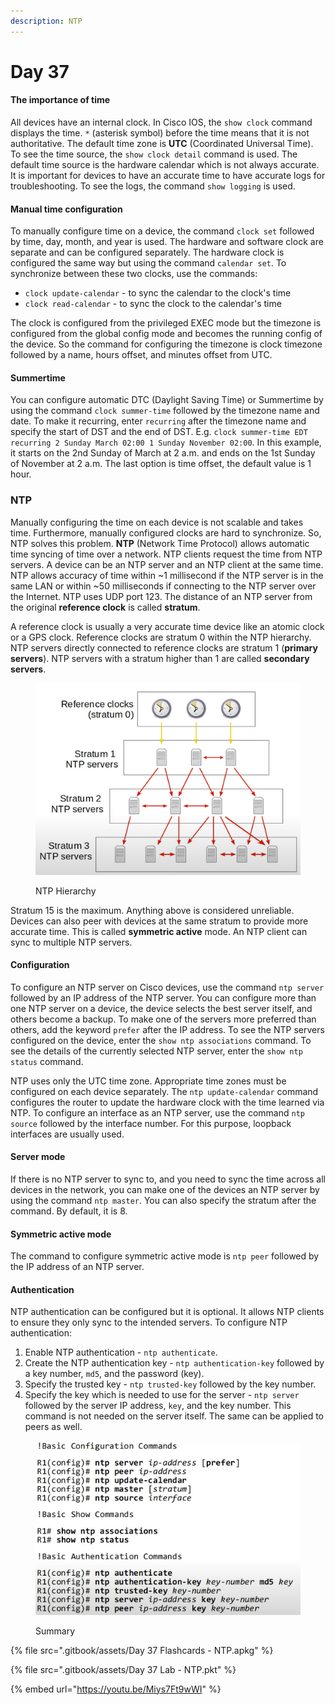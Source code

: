```yaml
---
description: NTP
---
```


# Day 37

#### The importance of time

All devices have an internal clock. In Cisco IOS, the `show clock` command displays the time.  `*` (asterisk symbol) before the time means that it is not authoritative. The default time zone is **UTC** (Coordinated Universal Time). To see the time source, the `show clock detail` command is used. The default time source is the hardware calendar which is not always accurate. It is important for devices to have an accurate time to have accurate logs for troubleshooting. To see the logs, the command `show logging` is used.&#x20;

#### Manual time configuration

To manually configure time on a device, the command `clock set` followed by time, day, month, and year is used. The hardware and software clock are separate and can be configured separately. The hardware clock is configured the same way but using the command `calendar set`. To synchronize between these two clocks, use the commands:

* `clock update-calendar` - to sync the calendar to the clock's time
* `clock read-calendar` - to sync the clock to the calendar's time

The clock is configured from the privileged EXEC mode but the timezone is configured from the global config mode and becomes the running config of the device. So the command for configuring the timezone is clock timezone followed by a name, hours offset, and minutes offset from UTC.&#x20;

#### Summertime

You can configure automatic DTC (Daylight Saving Time) or Summertime by using the command `clock summer-time` followed by the timezone name and date. To make it recurring, enter `recurring` after the timezone name and specify the start of DST and the end of DST. E.g. `clock summer-time EDT recurring 2 Sunday March 02:00 1 Sunday November 02:00`. In this example, it starts on the 2nd Sunday of March at 2 a.m. and ends on the 1st Sunday of November at 2 a.m. The last option is time offset, the default value is 1 hour.

### NTP

Manually configuring the time on each device is not scalable and takes time. Furthermore, manually configured clocks are hard to synchronize. So, NTP solves this problem. **NTP** (Network Time Protocol) allows automatic time syncing of time over a network. NTP clients request the time from NTP servers. A device can be an NTP server and an NTP client at the same time. NTP allows accuracy of time within \~1 millisecond if the NTP server is in the same LAN or within \~50 milliseconds if connecting to the NTP server over the Internet. NTP uses UDP port 123. The distance of an NTP server from the original **reference clock** is called **stratum**.&#x20;

A reference clock is usually a very accurate time device like an atomic clock or a GPS clock. Reference clocks are stratum 0 within the NTP hierarchy. NTP servers directly connected to reference clocks are stratum 1 (**primary servers**). NTP servers with a stratum higher than 1 are called **secondary servers**.

<figure><img src=".gitbook/assets/image (3) (1) (1) (1) (1) (1).png" alt="ntp heirarchy" width="563"><figcaption><p>NTP Hierarchy</p></figcaption></figure>

Stratum 15 is the maximum. Anything above is considered unreliable. Devices can also peer with devices at the same stratum to provide more accurate time. This is called **symmetric active** mode. An NTP client can sync to multiple NTP servers.&#x20;

#### Configuration

To configure an NTP server on Cisco devices, use the command `ntp server` followed by an IP address of the NTP server. You can configure more than one NTP server on a device, the device selects the best server itself, and others become a backup. To make one of the servers more preferred than others, add the keyword `prefer` after the IP address. To see the NTP servers configured on the device, enter the `show ntp associations` command. To see the details of the currently selected NTP server, enter the `show ntp status` command.&#x20;

NTP uses only the UTC time zone. Appropriate time zones must be configured on each device separately. The `ntp update-calendar` command configures the router to update the hardware clock with the time learned via NTP. To configure an interface as an NTP server, use the command `ntp source` followed by the interface number. For this purpose, loopback interfaces are usually used.

#### Server mode

If there is no NTP server to sync to, and you need to sync the time across all devices in the network, you can make one of the devices an NTP server by using the command `ntp master`. You can also specify the stratum after the command. By default, it is 8.

#### Symmetric active mode

The command to configure symmetric active mode is `ntp peer` followed by the IP address of an NTP server.&#x20;

#### Authentication

NTP authentication can be configured but it is optional. It allows NTP clients to ensure they only sync to the intended servers. To configure NTP authentication:

1. Enable NTP authentication - `ntp authenticate`.
2. Create the NTP authentication key - `ntp authentication-key` followed by a key number, `md5`, and the password (key).
3. Specify the trusted key - `ntp trusted-key` followed by the key number.
4. Specify the key which is needed to use for the server - `ntp server` followed by the server IP address, `key`, and the key number. This command is not needed on the server itself. The same can be applied to peers as well.

<figure><img src=".gitbook/assets/image (2) (1) (1) (1) (1) (1) (1) (1) (1) (1) (1).png" alt="summary" width="563"><figcaption><p>Summary</p></figcaption></figure>

{% file src=".gitbook/assets/Day 37 Flashcards - NTP.apkg" %}

{% file src=".gitbook/assets/Day 37 Lab - NTP.pkt" %}

{% embed url="https://youtu.be/Miys7Ft9wWI" %}
